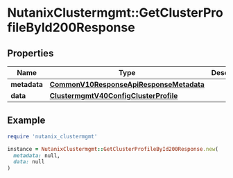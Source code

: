 # NutanixClustermgmt::GetClusterProfileById200Response

## Properties

| Name | Type | Description | Notes |
| ---- | ---- | ----------- | ----- |
| **metadata** | [**CommonV10ResponseApiResponseMetadata**](CommonV10ResponseApiResponseMetadata.md) |  | [optional] |
| **data** | [**ClustermgmtV40ConfigClusterProfile**](ClustermgmtV40ConfigClusterProfile.md) |  | [optional] |

## Example

```ruby
require 'nutanix_clustermgmt'

instance = NutanixClustermgmt::GetClusterProfileById200Response.new(
  metadata: null,
  data: null
)
```

